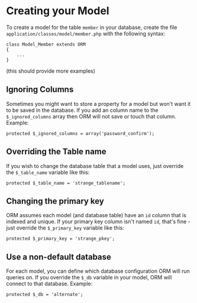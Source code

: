 # Creating your Model

To create a model for the table `member` in your database, create the file `application/classes/model/member.php` with the following syntax:

	class Model_Member extends ORM
	{
		...
	}

(this should provide more examples)

	
## Ignoring Columns

Sometimes you might want to store a property for a model but won't want it to be saved in the database. If you add an column name to the `$_ignored_columns` array then ORM will not save or touch that column. Example:

	protected $_ignored_columns = array('password_confirm');


## Overriding the Table name

If you wish to change the database table that a model uses, just override the `$_table_name` variable like this:

	protected $_table_name = 'strange_tablename';

## Changing the primary key

ORM assumes each model (and database table) have an `id` column that is indexed and unique. If your primary key column isn't named `id`, that's fine - just override the `$_primary_key` variable like this:

	protected $_primary_key = 'strange_pkey';

## Use a non-default database

For each model, you can define which database configuration ORM will run queries on. If you override the `$_db` variable in your model, ORM will connect to that database. Example:

	protected $_db = 'alternate';
